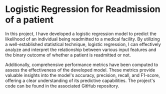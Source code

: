 # Logistic Regression for Readmission of a patient
In this project, I have developed a logistic regression model to predict the likelihood of an individual being readmitted to a medical facility. By utilizing a well-established statistical technique, logistic regression, I can effectively analyze and interpret the relationship between various input features and the binary outcome of whether a patient is readmitted or not.

Additionally, comprehensive performance metrics have been computed to assess the effectiveness of the developed model. These metrics provide valuable insights into the model's accuracy, precision, recall, and F1-score, offering a clear understanding of its predictive capabilities. The project's code can be found in the associated GitHub repository.
